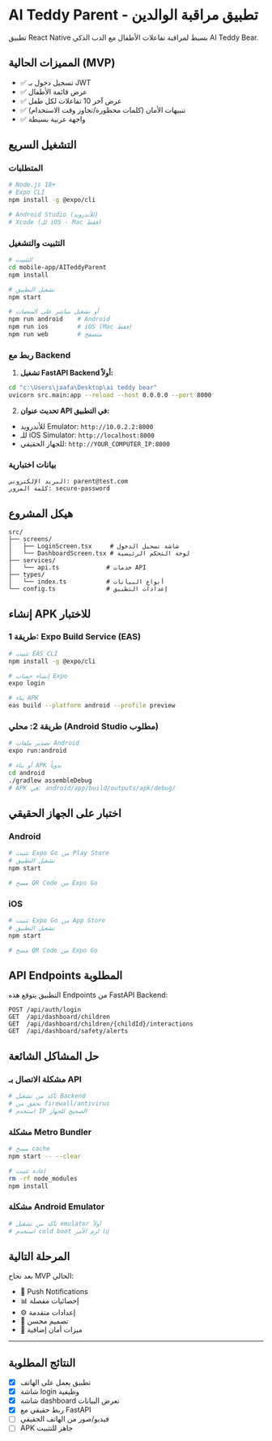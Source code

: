 # AI Teddy Parent - تطبيق مراقبة الوالدين

تطبيق React Native بسيط لمراقبة تفاعلات الأطفال مع الدب الذكي AI Teddy Bear.

## المميزات الحالية (MVP)

- ✅ تسجيل دخول بـ JWT
- ✅ عرض قائمة الأطفال
- ✅ عرض آخر 10 تفاعلات لكل طفل
- ✅ تنبيهات الأمان (كلمات محظورة/تجاوز وقت الاستخدام)
- ✅ واجهة عربية بسيطة

## التشغيل السريع

### المتطلبات
```bash
# Node.js 18+
# Expo CLI
npm install -g @expo/cli

# Android Studio (للأندرويد)
# Xcode (للـ iOS - Mac فقط)
```

### التثبيت والتشغيل
```bash
# التثبيت
cd mobile-app/AITeddyParent
npm install

# تشغيل التطبيق
npm start

# أو تشغيل مباشر على المنصات
npm run android    # Android
npm run ios        # iOS (Mac فقط)
npm run web        # متصفح
```

### ربط مع Backend

1. **تشغيل FastAPI Backend أولاً:**
```bash
cd "c:\Users\jaafa\Desktop\ai teddy bear"
uvicorn src.main:app --reload --host 0.0.0.0 --port 8000
```

2. **تحديث عنوان API في التطبيق:**
- للأندرويد Emulator: `http://10.0.2.2:8000`
- للـ iOS Simulator: `http://localhost:8000`
- للجهاز الحقيقي: `http://YOUR_COMPUTER_IP:8000`

### بيانات اختبارية
```
البريد الإلكتروني: parent@test.com
كلمة المرور: secure-password
```

## هيكل المشروع

```
src/
├── screens/
│   ├── LoginScreen.tsx     # شاشة تسجيل الدخول
│   └── DashboardScreen.tsx # لوحة التحكم الرئيسية
├── services/
│   └── api.ts             # خدمات API
├── types/
│   └── index.ts           # أنواع البيانات
└── config.ts              # إعدادات التطبيق
```

## إنشاء APK للاختبار

### طريقة 1: Expo Build Service (EAS)
```bash
# تثبيت EAS CLI
npm install -g @expo/cli

# إنشاء حساب Expo
expo login

# بناء APK
eas build --platform android --profile preview
```

### طريقة 2: محلي (Android Studio مطلوب)
```bash
# تصدير ملفات Android
expo run:android

# أو بناء APK يدوياً
cd android
./gradlew assembleDebug
# APK في: android/app/build/outputs/apk/debug/
```

## اختبار على الجهاز الحقيقي

### Android
```bash
# تثبيت Expo Go من Play Store
# تشغيل التطبيق
npm start

# مسح QR Code من Expo Go
```

### iOS
```bash
# تثبيت Expo Go من App Store
# تشغيل التطبيق
npm start

# مسح QR Code من Expo Go
```

## API Endpoints المطلوبة

التطبيق يتوقع هذه Endpoints من FastAPI Backend:

```
POST /api/auth/login
GET  /api/dashboard/children
GET  /api/dashboard/children/{childId}/interactions
GET  /api/dashboard/safety/alerts
```

## حل المشاكل الشائعة

### مشكلة الاتصال بـ API
```bash
# تأكد من تشغيل Backend
# تحقق من firewall/antivirus
# استخدم IP الصحيح للجهاز
```

### مشكلة Metro Bundler
```bash
# مسح cache
npm start -- --clear

# إعادة تثبيت
rm -rf node_modules
npm install
```

### مشكلة Android Emulator
```bash
# تأكد من تشغيل emulator أولاً
# استخدم cold boot إذا لزم الأمر
```

## المرحلة التالية

بعد نجاح MVP الحالي:
- 🔄 Push Notifications
- 📊 إحصائيات مفصلة
- ⚙️ إعدادات متقدمة
- 🎨 تصميم محسن
- 🔐 ميزات أمان إضافية

---

## النتائج المطلوبة

- [x] تطبيق يعمل على الهاتف
- [x] شاشة login وظيفية
- [x] شاشة dashboard تعرض البيانات
- [x] ربط حقيقي مع FastAPI
- [ ] فيديو/صور من الهاتف الحقيقي
- [ ] APK جاهز للتثبيت
